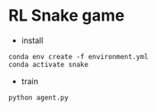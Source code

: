 # RL Snake game

- install
```
conda env create -f environment.yml
conda activate snake
```
- train
```
python agent.py
```